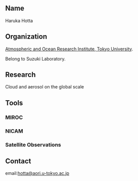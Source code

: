 ## Name

Haruka Hotta

## Organization

[Atmospheric and Ocean Research Institute, Tokyo University](https://ccsr.aori.u-tokyo.ac.jp/index-e.html, "Atmospheric and Ocean Research Institute, Tokyo University").

Belong to Suzuki Laboratory.

## Research

Cloud and aerosol on the global scale

## Tools

### MIROC

### NICAM

### Satellite Observations

## Contact

email:hotta@aori.u-tokyo.ac.jp
